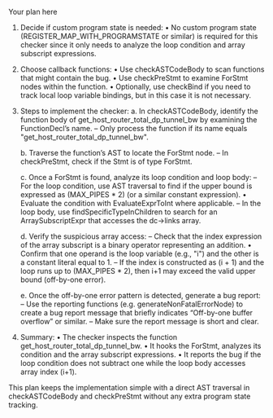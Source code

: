 Your plan here

1. Decide if custom program state is needed:
   • No custom program state (REGISTER_MAP_WITH_PROGRAMSTATE or similar) is required for this checker since it only needs to analyze the loop condition and array subscript expressions.

2. Choose callback functions:
   • Use checkASTCodeBody to scan functions that might contain the bug.
   • Use checkPreStmt to examine ForStmt nodes within the function.
   • Optionally, use checkBind if you need to track local loop variable bindings, but in this case it is not necessary.

3. Steps to implement the checker:
   a. In checkASTCodeBody, identify the function body of get_host_router_total_dp_tunnel_bw by examining the FunctionDecl’s name.
      – Only process the function if its name equals "get_host_router_total_dp_tunnel_bw".
   
   b. Traverse the function’s AST to locate the ForStmt node.
      – In checkPreStmt, check if the Stmt is of type ForStmt.
      
   c. Once a ForStmt is found, analyze its loop condition and loop body:
      – For the loop condition, use AST traversal to find if the upper bound is expressed as (MAX_PIPES * 2) (or a similar constant expression).
         • Evaluate the condition with EvaluateExprToInt where applicable.
      – In the loop body, use findSpecificTypeInChildren to search for an ArraySubscriptExpr that accesses the dc->links array.
      
   d. Verify the suspicious array access:
      – Check that the index expression of the array subscript is a binary operator representing an addition.
         • Confirm that one operand is the loop variable (e.g., "i") and the other is a constant literal equal to 1.
      – If the index is constructed as (i + 1) and the loop runs up to (MAX_PIPES * 2), then i+1 may exceed the valid upper bound (off-by-one error).
      
   e. Once the off-by-one error pattern is detected, generate a bug report:
      – Use the reporting functions (e.g. generateNonFatalErrorNode) to create a bug report message that briefly indicates “Off-by-one buffer overflow” or similar.
      – Make sure the report message is short and clear.

4. Summary:
   • The checker inspects the function get_host_router_total_dp_tunnel_bw.
   • It hooks the ForStmt, analyzes its condition and the array subscript expressions.
   • It reports the bug if the loop condition does not subtract one while the loop body accesses array index (i+1).

This plan keeps the implementation simple with a direct AST traversal in checkASTCodeBody and checkPreStmt without any extra program state tracking.